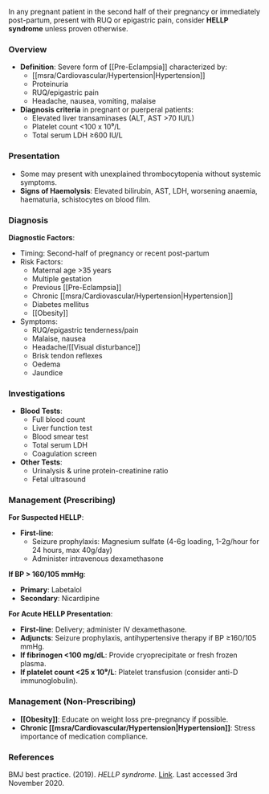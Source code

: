 In any pregnant patient in the second half of their pregnancy or immediately post-partum, present with RUQ or epigastric pain, consider **HELLP syndrome** unless proven otherwise.

### Overview
- **Definition**: Severe form of [[Pre-Eclampsia]] characterized by:
  - [[msra/Cardiovascular/Hypertension|Hypertension]]
  - Proteinuria
  - RUQ/epigastric pain
  - Headache, nausea, vomiting, malaise
- **Diagnosis criteria** in pregnant or puerperal patients:
  - Elevated liver transaminases (ALT, AST >70 IU/L)
  - Platelet count <100 x 10⁹/L
  - Total serum LDH ≥600 IU/L

### Presentation
- Some may present with unexplained thrombocytopenia without systemic symptoms.
- **Signs of Haemolysis**: Elevated bilirubin, AST, LDH, worsening anaemia, haematuria, schistocytes on blood film.

### Diagnosis
**Diagnostic Factors**:
- Timing: Second-half of pregnancy or recent post-partum
- Risk Factors:
  - Maternal age >35 years
  - Multiple gestation
  - Previous [[Pre-Eclampsia]]
  - Chronic [[msra/Cardiovascular/Hypertension|Hypertension]]
  - Diabetes mellitus
  - [[Obesity]]
- Symptoms:
  - RUQ/epigastric tenderness/pain
  - Malaise, nausea
  - Headache/[[Visual disturbance]]
  - Brisk tendon reflexes
  - Oedema
  - Jaundice

### Investigations
- **Blood Tests**:
  - Full blood count
  - Liver function test
  - Blood smear test
  - Total serum LDH
  - Coagulation screen
- **Other Tests**:
  - Urinalysis & urine protein-creatinine ratio
  - Fetal ultrasound

### Management (Prescribing)
**For Suspected HELLP**:
- **First-line**: 
  - Seizure prophylaxis: Magnesium sulfate (4-6g loading, 1-2g/hour for 24 hours, max 40g/day)
  - Administer intravenous dexamethasone

**If BP > 160/105 mmHg**:
- **Primary**: Labetalol
- **Secondary**: Nicardipine

**For Acute HELLP Presentation**:
- **First-line**: Delivery; administer IV dexamethasone.
- **Adjuncts**: Seizure prophylaxis, antihypertensive therapy if BP ≥160/105 mmHg.
- **If fibrinogen <100 mg/dL**: Provide cryoprecipitate or fresh frozen plasma.
- **If platelet count <25 x 10⁹/L**: Platelet transfusion (consider anti-D immunoglobulin).

### Management (Non-Prescribing)
- **[[Obesity]]**: Educate on weight loss pre-pregnancy if possible.
- **Chronic [[msra/Cardiovascular/Hypertension|Hypertension]]**: Stress importance of medication compliance.

### References
BMJ best practice. (2019). _HELLP syndrome._ [Link](https://bestpractice.bmj.com/topics/en-gb/1000). Last accessed 3rd November 2020.